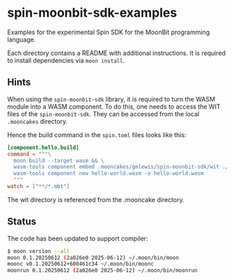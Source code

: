 # spin-moonbit-sdk-examples
Examples for the experimental Spin SDK for the MoonBit programming language.

Each directory contains a README with additional instructions. It is required to install dependencies via `moon install`.

## Hints

When using the `spin-moonbit-sdk` library, it is required to turn the WASM module into a WASM component. To do this, one needs to access the WIT files of the `spin-moonbit-sdk`. They can be accessed from the local `.mooncakes` directory.

Hence the build command in the `spin.toml` files looks like this:

```toml
[component.hello.build]
command = """\
  moon build --target wasm && \
  wasm-tools component embed .mooncakes/gmlewis/spin-moonbit-sdk/wit ./target/wasm/release/build/hello-world.wasm -o hello-world.wasm --encoding utf16 -w http-trigger && \
  wasm-tools component new hello-world.wasm -o hello-world.wasm
  """
watch = ["**/*.mbt"]
```

The wit directory is referenced from the .mooncake directory.

## Status

The code has been updated to support compiler:

```bash
$ moon version --all
moon 0.1.20250612 (2a026e0 2025-06-12) ~/.moon/bin/moon
moonc v0.1.20250612+600461c34 ~/.moon/bin/moonc
moonrun 0.1.20250612 (2a026e0 2025-06-12) ~/.moon/bin/moonrun
```
